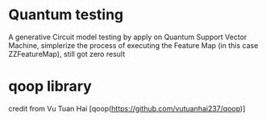 # Quantum testing
 
A generative Circuit model testing by apply on Quantum Support Vector Machine, simplerize the process of executing the Feature Map (in this case ZZFeatureMap), still got zero result
# qoop library
credit from Vu Tuan Hai [qoop(https://github.com/vutuanhai237/qoop)]
